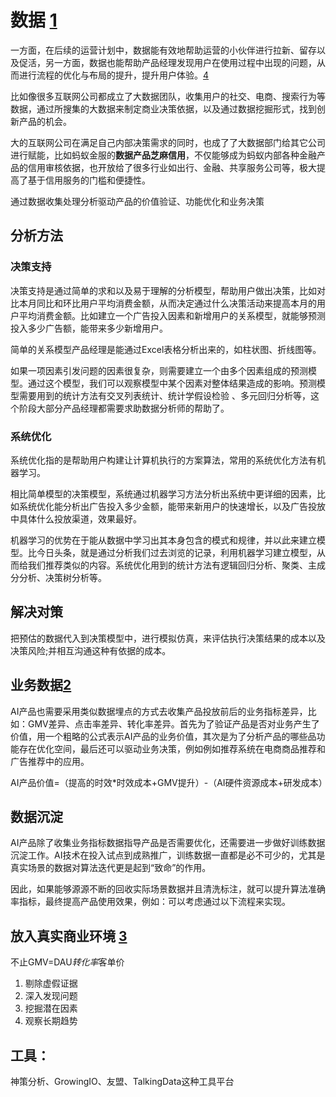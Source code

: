 # 数据 [1]

一方面，在后续的运营计划中，数据能有效地帮助运营的小伙伴进行拉新、留存以及促活，另一方面，数据也能帮助产品经理发现用户在使用过程中出现的问题，从而进行流程的优化与布局的提升，提升用户体验。[4]

比如像很多互联网公司都成立了大数据团队，收集用户的社交、电商、搜索行为等数据，通过所搜集的大数据来制定商业决策依据，以及通过数据挖掘形式，找到创新产品的机会。

大的互联网公司在满足自己内部决策需求的同时，也成了了大数据部门给其它公司进行赋能，比如蚂蚁金服的**数据产品芝麻信用**，不仅能够成为蚂蚁内部各种金融产品的信用审核依据，也开放给了很多行业如出行、金融、共享服务公司等，极大提高了基于信用服务的门槛和便捷性。

通过数据收集处理分析驱动产品的价值验证、功能优化和业务决策

## 分析方法

### 决策支持

决策支持是通过简单的求和以及易于理解的分析模型，帮助用户做出决策，比如对比本月同比和环比用户平均消费金额，从而决定通过什么决策活动来提高本月的用户平均消费金额。比如建立一个广告投入因素和新增用户的关系模型，就能够预测投入多少广告额，能带来多少新增用户。

简单的关系模型产品经理是能通过Excel表格分析出来的，如柱状图、折线图等。

如果一项因素引发问题的因素很复杂，则需要建立一个由多个因素组成的预测模型。通过这个模型，我们可以观察模型中某个因素对整体结果造成的影响。预测模型需要用到的统计方法有交叉列表统计、统计学假设检验 、多元回归分析等，这个阶段大部分产品经理都需要求助数据分析师的帮助了。

### 系统优化

系统优化指的是帮助用户构建让计算机执行的方案算法，常用的系统优化方法有机器学习。

相比简单模型的决策模型，系统通过机器学习方法分析出系统中更详细的因素，比如系统优化能分析出广告投入多少金额，能带来新用户的快速增长，以及广告投放中具体什么投放渠道，效果最好。

机器学习的优势在于能从数据中学习出其本身包含的模式和规律，并以此来建立模型。比今日头条，就是通过分析我们过去浏览的记录，利用机器学习建立模型，从而给我们推荐类似的内容。系统优化用到的统计方法有逻辑回归分析、聚类、主成分分析、决策树分析等。

## 解决对策

把预估的数据代入到决策模型中，进行模拟仿真，来评估执行决策结果的成本以及决策风险;并相互沟通这种有依据的成本。

## 业务数据[2]

AI产品也需要采用类似数据埋点的方式去收集产品投放前后的业务指标差异，比如：GMV差异、点击率差异、转化率差异。首先为了验证产品是否对业务产生了价值，用一个粗略的公式表示AI产品的业务价值，其次是为了分析产品的哪些品功能存在优化空间，最后还可以驱动业务决策，例如例如推荐系统在电商商品推荐和广告推荐中的应用。

AI产品价值=（提高的时效*时效成本+GMV提升）-（AI硬件资源成本+研发成本）

## 数据沉淀

AI产品除了收集业务指标数据指导产品是否需要优化，还需要进一步做好训练数据沉淀工作。AI技术在投入试点到成熟推广，训练数据一直都是必不可少的，尤其是真实场景的数据对算法迭代更是起到“致命”的作用。

因此，如果能够源源不断的回收实际场景数据并且清洗标注，就可以提升算法准确率指标，最终提高产品使用效果，例如：可以考虑通过以下流程来实现。

## 放入真实商业环境 [3]

不止GMV=DAU*转化率*客单价

1. 剔除虚假证据
1. 深入发现问题
1. 挖掘潜在因素
1. 观察长期趋势

## 工具：

神策分析、GrowingIO、友盟、TalkingData这种工具平台

[1]: http://www.woshipm.com/data-analysis/2696737.html
[2]: http://www.woshipm.com/pmd/3657472.html
[3]: https://www.cnwebe.com/articles/43675.html
[4]: http://www.woshipm.com/pmd/707412.html
